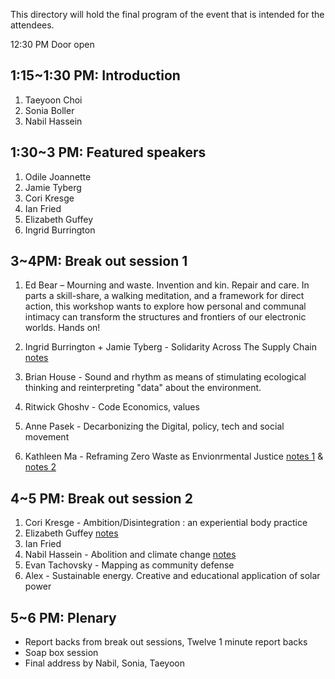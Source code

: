 This directory will hold the final program of the event that is intended for the attendees.

12:30 PM Door open

## 1:15~1:30 PM: Introduction   
1. Taeyoon Choi 
2. Sonia Boller   
3. Nabil Hassein 

## 1:30~3 PM: Featured speakers 
1. Odile Joannette 
2. Jamie Tyberg
3. Cori Kresge
4. Ian Fried
5. Elizabeth Guffey
6. Ingrid Burrington

## 3~4PM: Break out session 1 

1. Ed Bear –  Mourning and waste.  Invention and kin.  Repair and care. 
In parts a skill-share, a walking meditation, and a framework for direct action, this workshop wants to explore how personal and communal intimacy can transform the structures and frontiers of our electronic worlds.  Hands on!

2. Ingrid Burrington + Jamie Tyberg - Solidarity Across The Supply Chain [notes](https://docs.google.com/document/d/16P4OWHlBuUDhTb4-APU0oHIL8QYgQXq37W0hGLbxVAQ/edit?usp=sharing)

3. Brian House - Sound and rhythm as means of stimulating ecological thinking and reinterpreting "data" about the environment.

4. Ritwick Ghoshv - Code Economics, values  

5. Anne Pasek - Decarbonizing the Digital, policy, tech and social movement 

6. Kathleen Ma - Reframing Zero Waste as Envionrmental Justice [notes 1](https://docs.google.com/document/d/1qyMw-jFJuYQ5B9LciPtJZO_0fN3KtoELJ1qmb1nXCek) & [notes 2](https://docs.google.com/document/d/1cytmfJ3e_qIbuIO4VyFcpXr8yviQZFPecRTxP-Cb0Cc/edit?usp=sharing)

## 4~5 PM: Break out session 2 

1. Cori Kresge - Ambition/Disintegration : an experiential body practice 
2. Elizabeth Guffey [notes](https://docs.google.com/document/d/1kz7qW5chS_6dIcyAJ8BOWto8v6PJf17ixXtee5Z8EvU/edit?usp=sharing) 
3. Ian Fried
4. Nabil Hassein - Abolition and climate change [notes](https://docs.google.com/document/d/1it52wv8HrOXWC-Yp6Nxpf4kPXKhrSMOYFXNz68_LVZA/edit?usp=sharing)
5. Evan Tachovsky - Mapping as community defense  
6. Alex - Sustainable energy. Creative and educational application of solar power 
 
## 5~6 PM: Plenary 

- Report backs from break out sessions, Twelve 1 minute report backs
- Soap box session
- Final address by Nabil, Sonia, Taeyoon 
